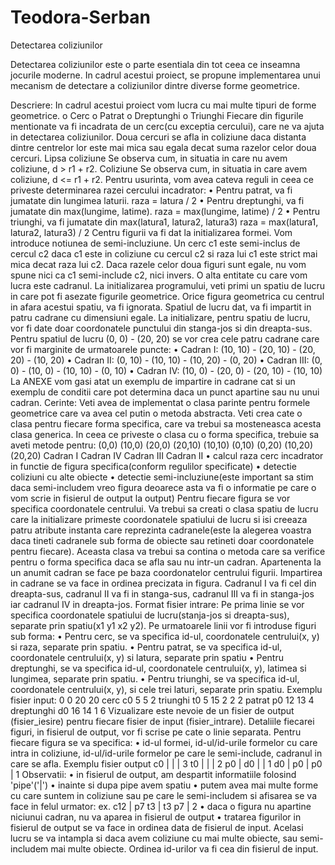 # Teodora-Serban
Detectarea coliziunilor

Detectarea coliziunilor este o parte esentiala din tot ceea ce inseamna jocurile moderne. In cadrul acestui proiect, se propune implementarea unui mecanism de detectare a coliziunilor dintre diverse forme geometrice.

Descriere:
In cadrul acestui proiect vom lucra cu mai multe tipuri de forme geometrice.
o Cerc
o Patrat
o Dreptunghi
o Triunghi
Fiecare din figurile mentionate va fi incadrata de un cerc(cu exceptia cercului), care ne va ajuta in detectarea coliziunilor.
Doua cercuri se afla in coliziune daca distanta dintre centrelor lor este mai mica sau egala decat suma razelor celor doua cercuri.
Lipsa coliziune
Se observa cum, in situatia in care nu avem coliziune, d > r1 + r2.
Coliziune
Se observa cum, in situatia in care avem coliziune, d <= r1 + r2.
Pentru usurinta, vom avea cateva reguli in ceea ce priveste determinarea razei cercului incadrator:
• Pentru patrat, va fi jumatate din lungimea laturii. raza = latura / 2
• Pentru dreptunghi, va fi jumatate din max(lungime, latime). raza = max(lungime, latime) / 2
• Pentru triunghi, va fi jumatate din max(latura1, latura2, latura3) raza = max(latura1, latura2, latura3) / 2
Centru figurii va fi dat la initializarea formei.
Vom introduce notiunea de semi-incluziune. Un cerc c1 este semi-inclus de cercul c2 daca c1 este in coliziune cu cercul c2 si raza lui c1 este strict mai mica decat raza lui c2. Daca razele celor doua figuri sunt egale, nu vom spune nici ca c1 semi-include c2, nici invers.
O alta entitate cu care vom lucra este cadranul. La initializarea programului, veti primi un spatiu de lucru in care pot fi asezate figurile geometrice. Orice figura geometrica cu centrul in afara acestui spatiu, va fi ignorata. Spatiul de lucru dat, va fi impartit in patru cadrane cu dimensiuni egale. 
La initializare, pentru spatiu de lucru, vor fi date doar coordonatele punctului din stanga-jos si din dreapta-sus. Pentru spatiul de lucru (0, 0) - (20, 20) se vor crea cele patru cadrane care vor fi marginite de urmatoarele puncte:
• Cadran I: (10, 10) - (20, 10) - (20, 20) - (10, 20)
• Cadran II: (0, 10) - (10, 10) - (10, 20) - (0, 20)
• Cadran III: (0, 0) - (10, 0) - (10, 10) - (0, 10)
• Cadran IV: (10, 0) - (20, 0) - (20, 10) - (10, 10)
La ANEXE vom gasi atat un exemplu de impartire in cadrane cat si un exemplu de conditii care pot determina daca un punct apartine sau nu unui cadran.
Cerinte:
Veti avea de implementat o clasa parinte pentru formele geometrice care va avea cel putin o metoda abstracta. Veti crea cate o clasa pentru fiecare forma specifica, care va trebui sa mosteneasca acesta clasa generica. In ceea ce priveste o clasa cu o forma specifica, trebuie sa aveti metode pentru:
(0,0)
(10,0)
(20,0)
(20,10)
(10,10)
(0,10)
(0,20)
(10,20)
(20,20)
Cadran I
Cadran IV
Cadran III
Cadran II
• calcul raza cerc incadrator in functie de figura specifica(conform regulilor specificate)
• detectie coliziuni cu alte obiecte
• detectie semi-incluziune(este important sa stim daca semi-includem vreo figura deoarece asta va fi o informatie pe care o vom scrie in fisierul de output la output)
Pentru fiecare figura se vor specifica coordonatele centrului.
Va trebui sa creati o clasa spatiu de lucru care la initializare primeste coordonatele spatiului de lucru si isi creeaza patru atribute instanta care reprezinta cadranele(este la alegerea voastra daca tineti cadranele sub forma de obiecte sau retineti doar coordonatele pentru fiecare). Aceasta clasa va trebui sa contina o metoda care sa verifice pentru o forma specifica daca se afla sau nu intr-un cadran. Apartenenta la un anumit cadran se face pe baza coordonatelor centrului figurii.
Impartirea in cadrane se va face in ordinea precizata in figura. Cadranul I va fi cel din dreapta-sus, cadranul II va fi in stanga-sus, cadranul III va fi in stanga-jos iar cadranul IV in dreapta-jos.
Format fisier intrare:
Pe prima linie se vor specifica coordonatele spatiului de lucru(stanja-jos si dreapta-sus), separate prin spatiu(x1 y1 x2 y2). Pe urmatoarele linii vor fi introduse figuri sub forma:
• Pentru cerc, se va specifica id-ul, coordonatele centrului(x, y) si raza, separate prin spatiu.
• Pentru patrat, se va specifica id-ul, coordonatele centrului(x, y) si latura, separate prin spatiu
• Pentru dreptunghi, se va specifica id-ul, coordonatele centrului(x, y), latimea si lungimea, separate prin spatiu.
• Pentru triunghi, se va specifica id-ul, coordonatele centrului(x, y), si cele trei laturi, separate prin spatiu.
Exemplu fisier input:
0 0 20 20
cerc c0 5 5 2
triunghi t0 5 15 2 2 2
patrat p0 12 13 4
dreptunghi d0 16 14 1 6
Vizualizare
este nevoie de un fisier de output (fisier_iesire) pentru fiecare fisier de input (fisier_intrare). Detaliile fiecarei figuri, in fisierul de output, vor fi scrise pe cate o linie separata. Pentru fiecare figura se va specifica:
• id-ul formei, id-ul/id-urile formelor cu care intra in coliziune, id-ul/id-urile formelor pe care le semi-include, cadranul in care se afla.
Exemplu fisier output
c0 | | | 3
t0 | | | 2
p0 | d0 | | 1
d0 | p0 | p0 | 1
Observatii:
• in fisierul de output, am despartit informatiile folosind 'pipe'('|')
• inainte si dupa pipe avem spatiu
• putem avea mai multe forme cu care suntem in coliziune sau pe care le semi-includem si afisarea se va face in felul urmator:
ex. c12 | p7 t3 | t3 p7 | 2
• daca o figura nu apartine niciunui cadran, nu va aparea in fisierul de output
• tratarea figurilor in fisierul de output se va face in ordinea data de fisierul de input. Acelasi lucru se va intampla si daca avem coliziune cu mai multe obiecte, sau semi-includem mai multe obiecte. Ordinea id-urilor va fi cea din fisierul de input.
